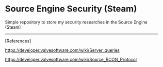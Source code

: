 # Source Engine Security (Steam)

 Simple repository to store my security researches in the Source Engine (Steam)
 
 ***
 [References]

 https://developer.valvesoftware.com/wiki/Server_queries
 
 https://developer.valvesoftware.com/wiki/Source_RCON_Protocol
